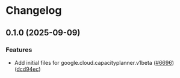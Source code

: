 # Changelog

## 0.1.0 (2025-09-09)


### Features

* Add initial files for google.cloud.capacityplanner.v1beta ([#6696](https://github.com/googleapis/google-cloud-node/issues/6696)) ([dcd94ec](https://github.com/googleapis/google-cloud-node/commit/dcd94ec566dc0009b3672d62046dc4a302e9c4b0))
